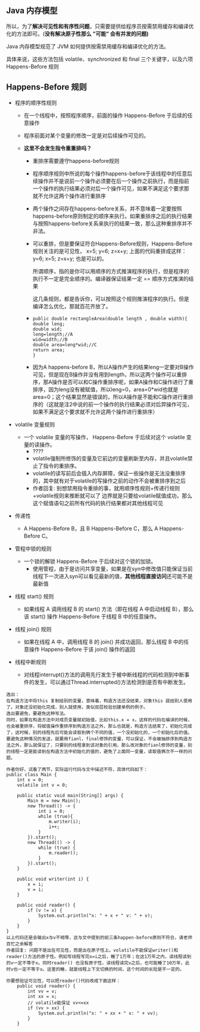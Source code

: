 ## Java 内存模型

所以，为了**解决可见性和有序性问题**，只需要提供给程序员按需禁用缓存和编译优化的方法即可。(**没有解决原子性那么 "可能" 会有并发的问题)**

Java 内存模型规范了 JVM 如何提供按需禁用缓存和编译优化的方法。

具体来说，这些方法包括 volatile、synchronized 和 final 三个关键字，以及六项 Happens-Before 规则

## Happens-Before 规则

- 程序的顺序性规则

  - 在一个线程中，按照程序顺序，前面的操作 Happens-Before 于后续的任意操作

  - 程序前面对某个变量的修改一定是对后续操作可见的。

  - **这里不会发生指令重重排吗？**

    - 重排序需要遵守happens-before规则

    - 程序顺序规则中所说的每个操作happens-before于该线程中的任意后续操作并不是说前一个操作必须要在后一个操作之前执行，而是指前一个操作的执行结果必须对后一个操作可见，如果不满足这个要求那就不允许这两个操作进行重排序

    - 两个操作之间存在happens-before关系，并不意味着一定要按照happens-before原则制定的顺序来执行。如果重排序之后的执行结果与按照happens-before关系来执行的结果一致，那么这种重排序并不非法。

    - 可以重排，但是要保证符合Happens-Before规则，Happens-Before规则关注的是可见性，
      x=5;
      y=6;
      z=x+y;
      上面的代码重排成这样：
      y=6;
      x=5;
      z=x+y;
      也是可以的。

      所谓顺序，指的是你可以用顺序的方式推演程序的执行，但是程序的执行不一定是完全顺序的。编译器保证结果一定 == 顺序方式推演的结果

      这几条规则，都是告诉你，可以按照这个规则推演程序的执行。但是编译怎么优化，那就百花齐放了。

    - ```
      public double rectangleArea(double length , double width){
      double leng;
      double wid;
      leng=length;//A
      wid=width;//B
      double area=leng*wid;//C
      return area;
      }
      ```

    - 因为A happens-before B，所以A操作产生的结果leng一定要对B操作可见，但是现在B操作并没有用到length，所以这两个操作可以重排序，那A操作是否可以和C操作重排序呢，如果A操作和C操作进行了重排序，因为leng没有被赋值，所以leng=0，area=0*wid也就是area=0；这个结果显然是错误的，所以A操作是不能和C操作进行重排序的（这就是注2中说的前一个操作的执行结果必须对后羿操作可见，如果不满足这个要求就不允许这两个操作进行重排序）

- volatile 变量规则

  - 一个 volatile 变量的写操作， Happens-Before 于后续对这个 volatile 变量的读操作。
    - ????
    - volatile强制所修饰的变量及它前边的变量刷新至内存，并且volatile禁止了指令的重排序。
    - volatile的读写前后会插入内存屏障，保证一些操作是无法没重排序的，其中就有对于volatile的写操作之前的动作不会被重排序到之后
    - 作者回复: 别想禁用指令重排的事，就用顺序性规则+传递行规则+volatile规则来推断就可以了
      边界就是只要给volatile赋值成功，那么这个赋值语句之前所有代码的执行结果都对其他线程可见

- 传递性

  - A Happens-Before B，且 B Happens-Before C，那么 A Happens-Before C。

- 管程中锁的规则

  - 一个锁的解锁 Happens-Before 于后续对这个锁的加锁。
    - 使用管程，由于是访问共享变量，如果是在syn中修改值只能保证当前线程下一次进入syn可以看见最新的值，**其他线程直接访问**还可能不是最新值

- 线程 start() 规则

  - 如果线程 A 调用线程 B 的 start() 方法（即在线程 A 中启动线程 B），那么该 start() 操作 Happens-Before 于线程 B 中的任意操作。

- 线程 join() 规则

  - 如果在线程 A 中，调用线程 B 的 join() 并成功返回，那么线程 B 中的任意操作 Happens-Before 于该 join() 操作的返回

- 线程中断规则

  - 对线程interrupt()方法的调用先行发生于被中断线程的代码检测到中断事件的发生，可以通过Thread.interrupted()方法检测到是否有中断发生。



```
逸出：
在构造方法中将this 复制给别的变量，意味着，构造方法还没结束，对象this 就给别人使用了。对象还没初始化完成，别人就使用，类似双层校验创建单例的例子。
逸出要避免，要避免这种写法。
同时，如果在构造方法中对成员变量赋初始值，比如this.x = x，这样的代码在编译的时候，也会被重排序，将赋值操作重排序到构造方法之外，那么也就是，构造方法结束了，初始化完成了，这时候，别的线程先后可能会读取到俩个不同的值，一个没初始化的，一个初始化后的值。要避免这种情况的发送，就要用fianl，final修饰的变量，可以保证，不会被抽排序到构造方法之外，那么就保证了，只要别的线程拿到该对象的引用，那么改对象的fianl修饰的变量，别的线程一定是能读到在构造方法中初始化的值的，避免了上面同一变量，读取值俩次不一样的问题。
```



```
作者你好，试看了两节，实际运行代码与文中描述不符，具体代码如下：
public class Main {
    int x = 0;
    volatile int v = 0;

    public static void main(String[] args) {
        Main m = new Main();
        new Thread(() -> {
            int i = 0;
            while (true){
                m.writer(i);
                i++;
            }
        }).start();
        new Thread(() -> {
            while (true) {
                m.reader();
            }
        }).start();
    }

    public void writer(int i) {
        x = i;
        v = i;
    }

    public void reader() {
        if (v != x) {
            System.out.println("x: " + x + " v: " + v);
        }
    }
}
以上代码还是会输出x与v不相等，这与文中提到的前三条happen-before原则不符合，请老师百忙之余解答
作者回复: 问题不是出在可见性，而是出在原子性上。volatile不能保证writer()和reader()方法的原子性。例如写线程写完x=i之后，睡了1万年；在这1万年之内，读线程读到的v一定不等于x。同时reader() 也没有原子性，读线程读完v之后，也可能睡了10万年，此时v也一定不等于x。这里的睡，就是线程上下文切换的时间，这个时间的长短是不一定的。

你要想验证可见性，可以把reader()代码改成下面这样：
    public void reader() {
        int vv = v;
        int xx = x;
        // volatile能保证 vv<=xx
        if (vv > xx) {
            System.out.println("x: " + xx + " v: " + vv);
        }
    }
```

